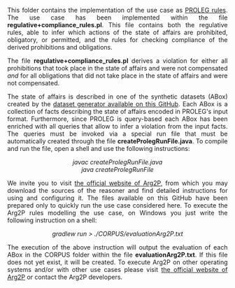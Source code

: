 <p align="justify">
This folder contains the implementation of the use case as <a href="https://link.springer.com/chapter/10.1007/978-3-642-25655-4_14">PROLEG rules</a>. The use case has been implemented within the file <b>regulative+compliance_rules.pl</b>. This file contains both the regulative rules, able to infer which actions of the state of affairs are prohibited, obligatory, or permitted, and the rules for checking compliance of the derived prohibitions and obligations.
</p>

<p align="justify">The file <b>regulative+compliance_rules.pl</b> derives a violation for either all prohibitions that took place in the state of affairs and were not compensated <i>and</i> for all obligations that did not take place in the state of affairs and were not compensated.</p>

<p align="justify">
The state of affairs is described in one of the synthetic datasets (ABox) created by the <a href="https://github.com/liviorobaldo/compliancecheckers/tree/main/DatasetGenerator">dataset generator available on this GitHub</a>. Each ABox is a collection of facts describing the state of affairs encoded in PROLEG's input format. Furthermore, since PROLEG is query-based each ABox has been enriched with all queries that allow to infer a violation from the input facts. The queries must be invoked via a special run file that must be automatically created through the file <b>createProlegRunFile.java</b>. To compile and run the file, open a shell and use the following instructions:
</p>

<p align="center">
<i>javac createProlegRunFile.java</i><br>
  <i>java createProlegRunFile</i>
</p>

<p align="justify">
We invite you to visit <a href="https://apice.unibo.it/xwiki/bin/view/Arg2p/WebHome">the official website of Arg2P</a>, from which you may download the sources of the reasoner and find detailed instructions for using and configuring it. The files available on this GitHub have been prepared only to quickly run the use case considered here. To execute the Arg2P rules modelling the use case, on Windows you just write the following instruction on a shell:
</p>

<p align="center">
<i>gradlew run > ./CORPUS/evaluationArg2P.txt</i>
</p>

<p align="justify">
The execution of the above instruction will output the evaluation of each ABox in the CORPUS folder within the file <b>evaluationArg2P.txt</b>. If this file does not yet exist, it will be created. To execute Arg2P on other operating systems and/or with other use cases please visit <a href="https://apice.unibo.it/xwiki/bin/view/Arg2p/WebHome">the official website of Arg2P</a> or contact the Arg2P developers.
</p>
